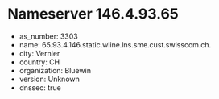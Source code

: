 # Nameserver 146.4.93.65

* as_number: 3303
* name: 65.93.4.146.static.wline.lns.sme.cust.swisscom.ch.
* city: Vernier
* country: CH
* organization: Bluewin
* version: Unknown
* dnssec: true
